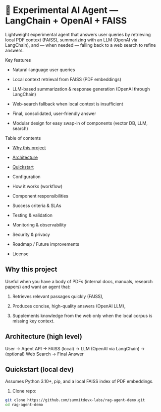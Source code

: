 # 📌 Experimental AI Agent — LangChain + OpenAI + FAISS

Lightweight experimental agent that answers user queries by retrieving local PDF context (FAISS), summarizing with an LLM (OpenAI via LangChain), and — when needed — falling back to a web search to refine answers.

Key features

- Natural-language user queries

- Local context retrieval from FAISS (PDF embeddings)

- LLM-based summarization & response generation (OpenAI through LangChain)

- Web-search fallback when local context is insufficient

- Final, consolidated, user-friendly answer

- Modular design for easy swap-in of components (vector DB, LLM, search)

Table of contents

- [Why this project](#why-this-project)

- [Architecture](#architecture-high-level)

- [Quickstart](#quickstart-local-dev)

- Configuration

- How it works (workflow)

- Component responsibilities

- Success criteria & SLAs

- Testing & validation

- Monitoring & observability

- Security & privacy

- Roadmap / Future improvements

- License

## Why this project

Useful when you have a body of PDFs (internal docs, manuals, research papers) and want an agent that:

1. Retrieves relevant passages quickly (FAISS),

2. Produces concise, high-quality answers (OpenAI LLM),

3. Supplements knowledge from the web only when the local corpus is missing key context.

## Architecture (high level)

User → Agent API → FAISS (local) → LLM (OpenAI via LangChain) → (optional) Web Search → Final Answer

## Quickstart (local dev)

Assumes Python 3.10+, pip, and a local FAISS index of PDF embeddings.

1. Clone repo:

```bash
git clone https://github.com/summitdevx-labs/rag-agent-demo.git
cd rag-agent-demo

